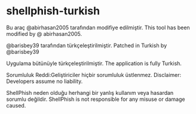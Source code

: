 # shellphish-turkish

Bu araç @abirhasan2005 tarafından modifiye edilmiştir.
This tool has been modified by @ abirhasan2005.

@barisbey39 tarafından türkçeleştirilmiştir.
Patched in Turkish by @barisbey39

Uygulama bütünüyle türkçeleştirilmiştir.
The application is fully Turkish.

Sorumluluk Reddi:Geliştiriciler hiçbir sorumluluk üstlenmez.
Disclaimer: Developers assume no liability.

ShellPhish neden olduğu herhangi bir yanlış kullanım veya hasardan sorumlu değildir.
ShellPhish is not responsible for any misuse or damage caused.

